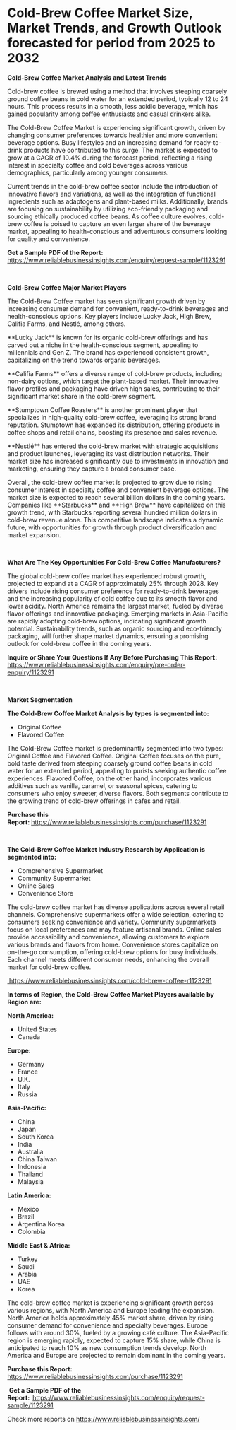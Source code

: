 <p><h1>Cold-Brew Coffee Market Size, Market Trends, and Growth Outlook forecasted for period from 2025 to 2032</h1></p><p><strong>Cold-Brew Coffee Market Analysis and Latest Trends</strong></p>
<p><p>Cold-brew coffee is brewed using a method that involves steeping coarsely ground coffee beans in cold water for an extended period, typically 12 to 24 hours. This process results in a smooth, less acidic beverage, which has gained popularity among coffee enthusiasts and casual drinkers alike.</p><p>The Cold-Brew Coffee Market is experiencing significant growth, driven by changing consumer preferences towards healthier and more convenient beverage options. Busy lifestyles and an increasing demand for ready-to-drink products have contributed to this surge. The market is expected to grow at a CAGR of 10.4% during the forecast period, reflecting a rising interest in specialty coffee and cold beverages across various demographics, particularly among younger consumers.</p><p>Current trends in the cold-brew coffee sector include the introduction of innovative flavors and variations, as well as the integration of functional ingredients such as adaptogens and plant-based milks. Additionally, brands are focusing on sustainability by utilizing eco-friendly packaging and sourcing ethically produced coffee beans. As coffee culture evolves, cold-brew coffee is poised to capture an even larger share of the beverage market, appealing to health-conscious and adventurous consumers looking for quality and convenience.</p></p>
<p><strong>Get a Sample PDF of the Report:&nbsp;</strong> <a href="https://www.reliablebusinessinsights.com/enquiry/request-sample/1123291?utm_campaign=3083&utm_medium=2&utm_source=Github&utm_content=ia&utm_term=08042025&utm_id=cold-brew-coffee">https://www.reliablebusinessinsights.com/enquiry/request-sample/1123291</a></p>
<p>&nbsp;</p>
<p><strong>Cold-Brew Coffee Major Market Players</strong></p>
<p><p>The Cold-Brew Coffee market has seen significant growth driven by increasing consumer demand for convenient, ready-to-drink beverages and health-conscious options. Key players include Lucky Jack, High Brew, Califia Farms, and Nestlé, among others. </p><p>**Lucky Jack** is known for its organic cold-brew offerings and has carved out a niche in the health-conscious segment, appealing to millennials and Gen Z. The brand has experienced consistent growth, capitalizing on the trend towards organic beverages.</p><p>**Califia Farms** offers a diverse range of cold-brew products, including non-dairy options, which target the plant-based market. Their innovative flavor profiles and packaging have driven high sales, contributing to their significant market share in the cold-brew segment. </p><p>**Stumptown Coffee Roasters** is another prominent player that specializes in high-quality cold-brew coffee, leveraging its strong brand reputation. Stumptown has expanded its distribution, offering products in coffee shops and retail chains, boosting its presence and sales revenue.</p><p>**Nestlé** has entered the cold-brew market with strategic acquisitions and product launches, leveraging its vast distribution networks. Their market size has increased significantly due to investments in innovation and marketing, ensuring they capture a broad consumer base.</p><p>Overall, the cold-brew coffee market is projected to grow due to rising consumer interest in specialty coffee and convenient beverage options. The market size is expected to reach several billion dollars in the coming years. Companies like **Starbucks** and **High Brew** have capitalized on this growth trend, with Starbucks reporting several hundred million dollars in cold-brew revenue alone. This competitive landscape indicates a dynamic future, with opportunities for growth through product diversification and market expansion.</p></p>
<p>&nbsp;</p>
<p><strong>What Are The Key Opportunities For Cold-Brew Coffee Manufacturers?</strong></p>
<p><p>The global cold-brew coffee market has experienced robust growth, projected to expand at a CAGR of approximately 25% through 2028. Key drivers include rising consumer preference for ready-to-drink beverages and the increasing popularity of cold coffee due to its smooth flavor and lower acidity. North America remains the largest market, fueled by diverse flavor offerings and innovative packaging. Emerging markets in Asia-Pacific are rapidly adopting cold-brew options, indicating significant growth potential. Sustainability trends, such as organic sourcing and eco-friendly packaging, will further shape market dynamics, ensuring a promising outlook for cold-brew coffee in the coming years.</p></p>
<p><strong>Inquire or Share Your Questions If Any Before Purchasing This Report:</strong> <a href="https://www.reliablebusinessinsights.com/enquiry/pre-order-enquiry/1123291?utm_campaign=3083&utm_medium=2&utm_source=Github&utm_content=ia&utm_term=08042025&utm_id=cold-brew-coffee">https://www.reliablebusinessinsights.com/enquiry/pre-order-enquiry/1123291</a></p>
<p>&nbsp;</p>
<p><strong>Market Segmentation</strong></p>
<p><strong>The Cold-Brew Coffee Market Analysis by types is segmented into:</strong></p>
<p><ul><li>Original Coffee</li><li>Flavored Coffee</li></ul></p>
<p><p>The Cold-Brew Coffee market is predominantly segmented into two types: Original Coffee and Flavored Coffee. Original Coffee focuses on the pure, bold taste derived from steeping coarsely ground coffee beans in cold water for an extended period, appealing to purists seeking authentic coffee experiences. Flavored Coffee, on the other hand, incorporates various additives such as vanilla, caramel, or seasonal spices, catering to consumers who enjoy sweeter, diverse flavors. Both segments contribute to the growing trend of cold-brew offerings in cafes and retail.</p></p>
<p><strong>Purchase this Report:&nbsp;</strong><a href="https://www.reliablebusinessinsights.com/purchase/1123291?utm_campaign=3083&utm_medium=2&utm_source=Github&utm_content=ia&utm_term=08042025&utm_id=cold-brew-coffee">https://www.reliablebusinessinsights.com/purchase/1123291</a></p>
<p>&nbsp;</p>
<p><strong>The Cold-Brew Coffee Market Industry Research by Application is segmented into:</strong></p>
<p><ul><li>Comprehensive Supermarket</li><li>Community Supermarket</li><li>Online Sales</li><li>Convenience Store</li></ul></p>
<p><p>The cold-brew coffee market has diverse applications across several retail channels. Comprehensive supermarkets offer a wide selection, catering to consumers seeking convenience and variety. Community supermarkets focus on local preferences and may feature artisanal brands. Online sales provide accessibility and convenience, allowing customers to explore various brands and flavors from home. Convenience stores capitalize on on-the-go consumption, offering cold-brew options for busy individuals. Each channel meets different consumer needs, enhancing the overall market for cold-brew coffee.</p></p>
<p><a href="https://www.reliablebusinessinsights.com/cold-brew-coffee-r1123291?utm_campaign=3083&utm_medium=2&utm_source=Github&utm_content=ia&utm_term=08042025&utm_id=cold-brew-coffee">&nbsp;https://www.reliablebusinessinsights.com/cold-brew-coffee-r1123291</a></p>
<p><strong>In terms of Region, the Cold-Brew Coffee Market Players available by Region are:</strong></p>
<p>
    <p> <strong> North America: </strong>
        <ul>
            <li>United States</li>
            <li>Canada</li>
        </ul>
        </p> 
    <p> <strong> Europe: </strong>
        <ul>
            <li>Germany</li>
            <li>France</li>
            <li>U.K.</li>
            <li>Italy</li>
            <li>Russia</li>
        </ul>
        </p> 
    <p> <strong> Asia-Pacific: </strong>
        <ul>
            <li>China</li>
            <li>Japan</li>
            <li>South Korea</li>
            <li>India</li>
            <li>Australia</li>
            <li>China Taiwan</li>
            <li>Indonesia</li>
            <li>Thailand</li>
            <li>Malaysia</li>
        </ul>
        </p> 
    <p> <strong> Latin America: </strong>
        <ul>
            <li>Mexico</li>
            <li>Brazil</li>
            <li>Argentina Korea</li>
            <li>Colombia</li>
        </ul>
        </p> 
    <p> <strong> Middle East & Africa: </strong>
        <ul>
            <li>Turkey</li>
            <li>Saudi</li>
            <li>Arabia</li>
            <li>UAE</li>
            <li>Korea</li>
        </ul>
    </p>
    </p>
<p><p>The cold-brew coffee market is experiencing significant growth across various regions, with North America and Europe leading the expansion. North America holds approximately 45% market share, driven by rising consumer demand for convenience and specialty beverages. Europe follows with around 30%, fueled by a growing café culture. The Asia-Pacific region is emerging rapidly, expected to capture 15% share, while China is anticipated to reach 10% as new consumption trends develop. North America and Europe are projected to remain dominant in the coming years.</p></p>
<p><strong>Purchase this Report: </strong><a href="https://www.reliablebusinessinsights.com/purchase/1123291?utm_campaign=3083&utm_medium=2&utm_source=Github&utm_content=ia&utm_term=08042025&utm_id=cold-brew-coffee">https://www.reliablebusinessinsights.com/purchase/1123291</a></p>
<p>&nbsp;<strong>Get a Sample PDF of the Report:&nbsp;&nbsp;</strong><a href="https://www.reliablebusinessinsights.com/enquiry/request-sample/1123291?utm_campaign=3083&utm_medium=2&utm_source=Github&utm_content=ia&utm_term=08042025&utm_id=cold-brew-coffee">https://www.reliablebusinessinsights.com/enquiry/request-sample/1123291</a></p>
<p><strong></strong></p>
<p>Check more reports on <a href="https://www.reliablebusinessinsights.com/?utm_campaign=3083&utm_medium=2&utm_source=Github&utm_content=ia&utm_term=08042025&utm_id=cold-brew-coffee">https://www.reliablebusinessinsights.com/</a></p>